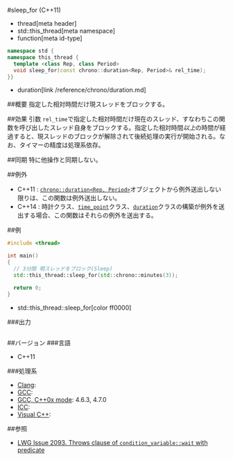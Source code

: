 #sleep_for (C++11)
* thread[meta header]
* std::this_thread[meta namespace]
* function[meta id-type]

```cpp
namespace std {
namespace this_thread {
  template <class Rep, class Period>
  void sleep_for(const chrono::duration<Rep, Period>& rel_time);
}}
```
* duration[link /reference/chrono/duration.md]


##概要
指定した相対時間だけ現スレッドをブロックする。


##効果
引数 `rel_time`で指定した相対時間だけ現在のスレッド、すなわちこの関数を呼び出したスレッド自身をブロックする。指定した相対時間<i>以上</i>の時間が経過すると、現スレッドのブロックが解除されて後続処理の実行が開始される。なお、タイマーの精度は処理系依存。


##同期
特に他操作と同期しない。


##例外
- C++11 : [`chrono::duration<Rep, Period>`](/reference/chrono/duration.md)オブジェクトから例外送出しない限りは、この関数は例外送出しない。
- C++14 : 時計クラス、[`time_point`](/reference/chrono/time_point.md)クラス、[`duration`](/reference/chrono/duration.md)クラスの構築が例外を送出する場合、この関数はそれらの例外を送出する。


##例
```cpp
#include <thread>

int main()
{
  // 3分間 現スレッドをブロック(Sleep)
  std::this_thread::sleep_for(std::chrono::minutes(3));

  return 0;
}
```
* std::this_thread::sleep_for[color ff0000]

###出力
```
```

##バージョン
###言語
- C++11

###処理系
- [Clang](/implementation.md#clang):
- [GCC](/implementation.md#gcc):
- [GCC, C++0x mode](/implementation.md#gcc): 4.6.3, 4.7.0
- [ICC](/implementation.md#icc):
- [Visual C++](/implementation.md#visual_cpp):


##参照
- [LWG Issue 2093. Throws clause of `condition_variable::wait` with predicate](http://www.open-std.org/jtc1/sc22/wg21/docs/lwg-defects.html#2093)
